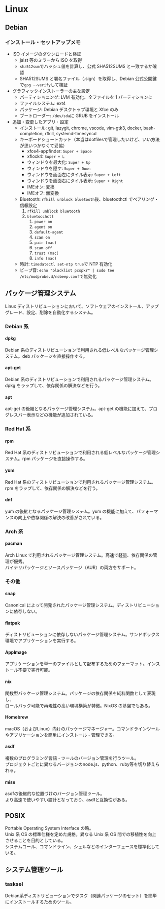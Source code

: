 # Linux

## Debian

### インストール・セットアップメモ

- ISO イメージのダウンロードと検証
  - jaist 等のミラーから ISO を取得
  - `sha512sum`でハッシュ値を計算し、公式 SHA512SUMS と一致するか確認
  - SHA512SUMS と署名ファイル（.sign）を取得し、Debian 公式公開鍵で`gpg --verify`して検証
- グラフィックインストーラーの主な設定
  - パーティショニング: LVM 有効化、全ファイルを 1 パーティションに
  - ファイルシステム: ext4
  - パッケージ: Debian デスクトップ環境と Xfce のみ
  - ブートローダー: `/dev/sda`に GRUB をインストール
- 追加・変更したアプリ・設定
  - インストール: git, lazygit, chrome, vscode, vim-gtk3, docker, bash-completion, rfkill, systemd-timesyncd
  - キーボードショートカット（本当はdotfilesで管理したいけど、いい方法が思いつかなくて妥協）
    - xfce4-appfinder: `Super + Space`
    - xflock4: `Super + L`
    - ウィンドウを最大化: `Super + Up`
    - ウィンドウを隠す: `Super + Down`
    - ウィンドウを画面左にタイル表示: `Super + Left`
    - ウィンドウを画面右にタイル表示: `Super + Right`
    - IMEオン: 変換
    - IMEオフ: 無変換
  - Bluetooth: `rfkill unblock bluetooth`後、bluetoothctl でペアリング・信頼設定
    1. `rfkill unblock bluetooth`
    1. `bluetoochctl`
       1. `power on`
       1. `agent on`
       1. `default-agent`
       1. `scan on`
       1. `pair (mac)`
       1. `scan off`
       1. `trust (mac)`
       1. `info (mac)`
  - 時計: `timedatectl set-ntp true`で NTP 有効化
  - ビープ音: `echo "blacklist pcspkr" | sudo tee /etc/modprobe.d/nobeep.conf`で無効化

## パッケージ管理システム

Linux ディストリビューションにおいて、ソフトウェアのインストール、アップグレード、設定、削除を自動化するシステム。

### Debian 系

#### dpkg

Debian 系のディストリビューションで利用される低レベルなパッケージ管理システム。deb パッケージを直接操作する。

#### apt-get

Debian 系のディストリビューションで利用されるパッケージ管理システム。dpkg をラップして、依存関係の解決などを行う。

#### apt

apt-get の後継となるパッケージ管理システム。apt-get の機能に加えて、プログレスバー表示などの機能が追加されている。

### Red Hat 系

#### rpm

Red Hat 系のディストリビューションで利用される低レベルなパッケージ管理システム。rpm パッケージを直接操作する。

#### yum

Red Hat 系のディストリビューションで利用されるパッケージ管理システム。rpm をラップして、依存関係の解決などを行う。

#### dnf

yum の後継となるパッケージ管理システム。yum の機能に加えて、パフォーマンスの向上や依存関係の解決の改善がされている。

### Arch 系

#### pacman

Arch Linux で利用されるパッケージ管理システム。高速で軽量、依存関係の管理が優秀。  
バイナリパッケージとソースパッケージ（AUR）の両方をサポート。

### その他

#### snap

Canonical によって開発されたパッケージ管理システム。ディストリビューションに依存しない。

#### flatpak

ディストリビューションに依存しないパッケージ管理システム。サンドボックス環境でアプリケーションを実行する。

#### AppImage

アプリケーションを単一のファイルとして配布するためのフォーマット。インストール不要で実行可能。

#### nix

関数型パッケージ管理システム。パッケージの依存関係を純粋関数として表現し、  
ロールバック可能で再現性の高い環境構築が特徴。NixOS の基盤でもある。

#### Homebrew

macOS（およびLinux）向けのパッケージマネージャー。コマンドラインツールやアプリケーションを簡単にインストール・管理できる。

#### asdf

複数のプログラミング言語・ツールのバージョン管理を行うツール。  
プロジェクトごとに異なるバージョンのnode.js、python、ruby等を切り替えられる。

#### mise

asdfの後継的な位置づけのバージョン管理ツール。  
より高速で使いやすい設計となっており、asdfと互換性がある。

## POSIX

Portable Operating System Interface の略。  
Unix 系 OS の標準仕様を定めた規格。異なる Unix 系 OS 間での移植性を向上させることを目的としている。  
システムコール、コマンドライン、シェルなどのインターフェースを標準化している。

## システム管理ツール

### tasksel

Debian系ディストリビューションでタスク（関連パッケージのセット）を簡単にインストールするためのツール。
